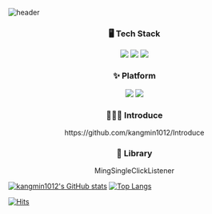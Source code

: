 ![header](https://capsule-render.vercel.app/api?type=waving&color=3ddc84&height=200&text=Dev.Ming&fontColor=ffffff&fontSize=40&fontAlignY=30&desc=welcome%20to%20Ming's%20GitHub&descAlignY=50)

### <div align="center">🖥 Tech Stack</div>
<div align="center">
<img src="https://img.shields.io/badge/Android%20Developer-3ddc84?style=flat-square&logo=android&logoColor=white"> <img src="https://img.shields.io/badge/Kotlin-0095d5?style=flat-square&logo=kotlin&logoColor=white"> <img src="https://img.shields.io/badge/Python-3776ab?style=flat-square&logo=python&logoColor=white"> 
</div>

### <div align="center">✨ Platform</div>
<div align="center">
<img src="https://img.shields.io/badge/Slack-4a154b?style=flat-square&logo=Slack&logoColor=white"> <img src="https://img.shields.io/badge/Notion-black?style=flat-square&logo=Notion&logoColor=white"> 
</div>

### <div align ="center">👩🏻‍💻 Introduce</div>
<p align="center">
  https://github.com/kangmin1012/Introduce
</p>

### <div align="center">📗 Library</div>

<p align="center">MingSingleClickListener</p>  

[![kangmin1012's GitHub stats](https://github-readme-stats.vercel.app/api?username=kangmin1012&show_icons=true)](https://github.com/anuraghazra/github-readme-stats) [![Top Langs](https://github-readme-stats.vercel.app/api/top-langs/?username=kangmin1012&layout=compact)](https://github.com/anuraghazra/github-readme-stats)

[![Hits](https://hits.seeyoufarm.com/api/count/incr/badge.svg?url=https%3A%2F%2Fgithub.com%2Fkangmin1012%2Fhit-counter&count_bg=%2379C83D&title_bg=%23555555&icon=myspace.svg&icon_color=%23FFFFFF&title=hits&edge_flat=true)](https://hits.seeyoufarm.com)
